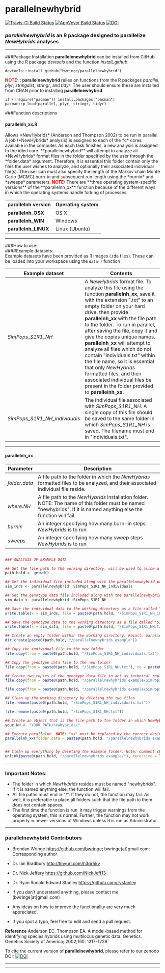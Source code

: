 # parallelnewhybrid 
[![Travis-CI Build Status](https://travis-ci.org/thierrygosselin/parallelnewhybrid.svg?branch=master)](https://travis-ci.org/thierrygosselin/parallelnewhybrid)
[![AppVeyor Build Status](https://ci.appveyor.com/api/projects/status/github/bwringe/parallelnewhybrid?branch=master&svg=true)](https://ci.appveyor.com/project/bwringe/parallelnewhybrid)
[![DOI](https://zenodo.org/badge/21962/bwringe/parallelnewhybrid.svg)](https://zenodo.org/badge/latestdoi/21962/bwringe/parallelnewhybrid)

### ***parallelnewhybrid*** is an R package designed to parallelize *NewHybrids* analyses


***  

###Package Installation
**parallelenewhybrid** can be installed from GitHub using the R package *devtools* and the function *install_github*:  
```
devtools::install_github("bwringe/parallelnewhybrid")
```
<span style = "color:red"> <strong>NOTE:</strong></span> : **parallelnewhybrid** relies on functions from the R packages *parallel*, *plyr*, *stringdist*, *stringr*, and *tidyr*. The user should ensure these are installed from CRAN prior to installing **parallelnewhybrid**.
```
if (!require("pacman")) install.packages("pacman")
pacman::p_load(parallel, plyr, stringr, tidyr)
```

###Function descriptions
<h4 class="text-primary">parallelnh_xx.R</h4>
Allows *NewHybrids* (Anderson and Thompson 2002) to be run in parallel. A job (*NewHybrids* analysis) is assigned to each of the *c* cores available in the computer. As each task finishes, a new analysis is assigned to the idled core.  
**parallelnewhybrid** will attempt to analyze all *NewHybrids* format files in the folder specified by the user through the *folder.data* argument. Therefore, it is essential this folder contain only the files the user wishes to analyze, and optionally their associated individual file(s).  
The user can must also specify the length of the Markov chain Monte Carlo (MCMC) burn-in and subsequent run length using the *burnin* and *sweeps* parameters.  
<span style = "color:red"> <strong>NOTE:</strong></span> There are **three operating system-specific versions** of the **parallelnh_xx** function because of the different ways in which the operating systems handle forking of processes.  

**parallelnh version**|**Operating system**
------------|----------
**parallelnh_OSX** | OS X
**parallelnh_WIN** | Windows
**parallelnh_LINUX** | Linux (Ubuntu)

***  

###How to use:  
####Example datasets:  
Example datasets have been provided as R images (.rda files). These can be loaded into your workspace using the ``data()`` function  

**Example dataset** | **Contents**  
------------|---------------------------------------------------------------  
*SimPops\_S1R1_NH* | A *NewHybrids* format file. To analyze this file using the function **parallelnh_xx**, save it with the extension ".txt" to an empty folder on your hard drive, then provide **parallelnh_xx** with the file path to the folder. To run in parallel, after saving the file, copy it and give the copies unique names. **parallelnh_xx** will attempt to analyze all files which do not contain "individuals.txt" within the file name, so it is essential that only *NewHybrids* formatted files, and their associated individual files be present in the folder provided to **parallelnh_xx**.
*SimPops\_S1R1_NH_individuals* | The individual file associated with *SimPops\_S1R1_NH*. A single copy of this file should be saved to the same folder in which *SimPops\_S1R1_NH* is saved. The filename must end in "individuals.txt".

***  
<h4 class="text-primary">parallelnh_xx</h4>  

**Parameter** | **Description**
------------|---------------------------------------------------------------  
*folder.data*| A file path to the folder in which the *NewHybrids* formatted files to be analyzed, and their associated individual file reside.
*where.NH* | A file path to the *NewHybrids* installation folder. NOTE: The name of this folder must be named "newhybrids". If it is named anything else the function will fail.
*burnin* | An integer specifying how many burn-in steps *NewHybrids* is to run
*sweeps* | An integer specifying how many sweep steps *NewHybrids* is to run  

```r

### ANALYSIS OF EXAMPLE DATA

## Get the file path to the working directory, will be used to allow a universal example
path.hold <- getwd()

## Get the individual file included along with the parallelnewhybrid package and make it an object
sim_inds <- parallelnewhybrid::SimPops_S1R1_NH_individuals

## Get the genotype data file included along with the parallelnewhybrid package and make it an object
sim_data <- parallelnewhybrid::SimPops_S1R1_NH

## Gave the individual data to the working directory as a file called "SimPops_S1R1_NH_individuals.txt"
write.table(x = sim_inds, file = paste0(path.hold, "/SimPops_S1R1_NH_individuals.txt"), row.names = FALSE, col.names = FALSE, quote = FALSE)

## Save the genotype data to the working directory as a file called "SimPops_S1R1_NH.txt"
write.table(x = sim_data, file = paste0(path.hold, "/SimPops_S1R1_NH.txt"), row.names = FALSE, col.names = FALSE, quote = FALSE)

## Create an empty folder within the working directory. Recall, parallelnewhybrids will analyze all files within the folder it is specified, but if there are files that are not NewHybrids format, or individual files, it will fail.
dir.create(paste0(path.hold, "/parallelnewhybrids example"))

## Copy the individual file to the new folder
file.copy(from = paste0(path.hold, "/SimPops_S1R1_NH_individuals.txt"), to = paste0(path.hold, "/parallelnewhybrids example"))

## Copy the genotype data file to the new folder
file.copy(from = paste0(path.hold, "/SimPops_S1R1_NH.txt"), to = paste0(path.hold, "/parallelnewhybrids example"))

## Create two copies of the genotype data file to act as technical replicates of the NewHybrids simulation based analysis. This will also serve demonstrate the parallel capabilities of parallelnewhybrid.
file.copy(from = paste0(path.hold, "/parallelnewhybrids example/SimPops_S1R1_NH.txt"), to = paste0(path.hold, "/parallelnewhybrids example/SimPops_S1R2_NH.txt"))

file.copy(from = paste0(path.hold, "/parallelnewhybrids example/SimPops_S1R1_NH.txt"), to = paste0(path.hold, "/parallelnewhybrids example/SimPops_S2R3_NH.txt"))

## Clean up the working directory by deleting the two files
file.remove(paste0(path.hold, "/SimPops_S1R1_NH_individuals.txt"))

file.remove(paste0(path.hold, "/SimPops_S1R1_NH.txt"))

## Create an object that is the file path to the folder in which NewHybrids is installed. Note: this folder must be named "newhybrids"
your.NH <- "YOUR PATH/newhybrids/"

## Execute parallelnh. NOTE: "xx" must be replaced by the correct designation for your operating system. burnin and sweep values have been chosen for demonstration only.
parallelnh_xx(folder.data = paste0(path.hold, "/parallelnewhybrids example/"), where.NH = your.NH, burnin = 100, sweeps = 100)


## Clean up everything by deleting the example folder. Note: comment characters have been added to prevent this command being run accidently.
unlink(paste0(path.hold, "/parallelnewhybrids example/"), recursive = TRUE)


```

***  

### Important Notes:

* The folder in which *NewHybrids* resides must be named "newhybrids". If it is named anything else, the function will fail.  
* All file paths must end in "/". If they do not, the function may fail. As well, it is preferable to place all folders such that the file path to them does not contain spaces.  
* The first time the function is run, it may trigger warnings from the operating system, this is normal. Further, the function may not work properly in newer versions of Windows unless R is run as Administrator.  

***

### **parallelnewhybrid** Contributors

* Brendan Wringe <https://github.com/bwringe>; bwringe(at)gmail.com; Corresponding author  
* Dr. Ian Bradbury <http://tinyurl.com/h3qrhkv>  
* Dr. Nick Jeffery <https://github.com/NickJeff13>  
* Dr. Ryan Ronald Edward Stanley <https://github.com/rystanley> 

* If you don't understand anything, please contact me (bwringe[at]gmail.com)
* Any ideas on how to improve the functionality are very much appreciated.
* If you spot a typo, feel free to edit and send a pull request.  

**Reference**
Anderson EC, Thompson EA. A model-based method for identifying
species hybrids using multilocus genetic data.
Genetics. Genetics Society of America;
2002;160: 1217-1229.


To cite the current version of **parallelnewhybrid**, please refer to our zenodo DOI: [![DOI](https://zenodo.org/badge/21962/bwringe/parallelnewhybrid.svg)](https://zenodo.org/badge/latestdoi/21962/bwringe/parallelnewhybrid)

***
***